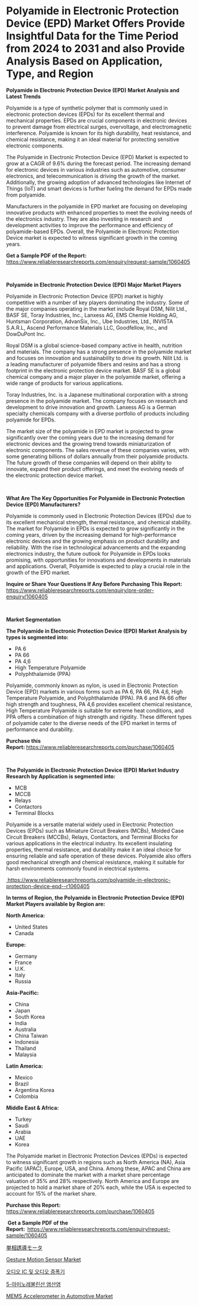 <p><h1>Polyamide in Electronic Protection Device (EPD) Market Offers Provide Insightful Data for the Time Period from 2024 to 2031 and also Provide Analysis Based on Application, Type, and Region</h1></p><p><strong>Polyamide in Electronic Protection Device (EPD) Market Analysis and Latest Trends</strong></p>
<p><p>Polyamide is a type of synthetic polymer that is commonly used in electronic protection devices (EPDs) for its excellent thermal and mechanical properties. EPDs are crucial components in electronic devices to prevent damage from electrical surges, overvoltage, and electromagnetic interference. Polyamide is known for its high durability, heat resistance, and chemical resistance, making it an ideal material for protecting sensitive electronic components.</p><p>The Polyamide in Electronic Protection Device (EPD) Market is expected to grow at a CAGR of 9.6% during the forecast period. The increasing demand for electronic devices in various industries such as automotive, consumer electronics, and telecommunication is driving the growth of the market. Additionally, the growing adoption of advanced technologies like Internet of Things (IoT) and smart devices is further fueling the demand for EPDs made from polyamide.</p><p>Manufacturers in the polyamide in EPD market are focusing on developing innovative products with enhanced properties to meet the evolving needs of the electronics industry. They are also investing in research and development activities to improve the performance and efficiency of polyamide-based EPDs. Overall, the Polyamide in Electronic Protection Device market is expected to witness significant growth in the coming years.</p></p>
<p><strong>Get a Sample PDF of the Report:&nbsp;</strong> <a href="https://www.reliableresearchreports.com/enquiry/request-sample/1060405">https://www.reliableresearchreports.com/enquiry/request-sample/1060405</a></p>
<p>&nbsp;</p>
<p><strong>Polyamide in Electronic Protection Device (EPD) Major Market Players</strong></p>
<p><p>Polyamide in Electronic Protection Device (EPD) market is highly competitive with a number of key players dominating the industry. Some of the major companies operating in the market include Royal DSM, Nilit Ltd., BASF SE, Toray Industries, Inc., Lanxess AG, EMS Chemie Holding AG, Huntsman Corporation, AdvanSix, Inc., Ube Industries, Ltd., INVISTA S.A.R.L, Ascend Performance Materials LLC, Goodfellow, Inc., and DowDuPont Inc.</p><p>Royal DSM is a global science-based company active in health, nutrition and materials. The company has a strong presence in the polyamide market and focuses on innovation and sustainability to drive its growth. Nilit Ltd. is a leading manufacturer of polyamide fibers and resins and has a strong footprint in the electronic protection device market. BASF SE is a global chemical company and a major player in the polyamide market, offering a wide range of products for various applications.</p><p>Toray Industries, Inc. is a Japanese multinational corporation with a strong presence in the polyamide market. The company focuses on research and development to drive innovation and growth. Lanxess AG is a German specialty chemicals company with a diverse portfolio of products including polyamide for EPDs.</p><p>The market size of the polyamide in EPD market is projected to grow significantly over the coming years due to the increasing demand for electronic devices and the growing trend towards miniaturization of electronic components. The sales revenue of these companies varies, with some generating billions of dollars annually from their polyamide products. The future growth of these companies will depend on their ability to innovate, expand their product offerings, and meet the evolving needs of the electronic protection device market.</p></p>
<p>&nbsp;</p>
<p><strong>What Are The Key Opportunities For Polyamide in Electronic Protection Device (EPD) Manufacturers?</strong></p>
<p><p>Polyamide is commonly used in Electronic Protection Devices (EPDs) due to its excellent mechanical strength, thermal resistance, and chemical stability. The market for Polyamide in EPDs is expected to grow significantly in the coming years, driven by the increasing demand for high-performance electronic devices and the growing emphasis on product durability and reliability. With the rise in technological advancements and the expanding electronics industry, the future outlook for Polyamide in EPDs looks promising, with opportunities for innovations and developments in materials and applications. Overall, Polyamide is expected to play a crucial role in the growth of the EPD market.</p></p>
<p><strong>Inquire or Share Your Questions If Any Before Purchasing This Report:</strong> <a href="https://www.reliableresearchreports.com/enquiry/pre-order-enquiry/1060405">https://www.reliableresearchreports.com/enquiry/pre-order-enquiry/1060405</a></p>
<p>&nbsp;</p>
<p><strong>Market Segmentation</strong></p>
<p><strong>The Polyamide in Electronic Protection Device (EPD) Market Analysis by types is segmented into:</strong></p>
<p><ul><li>PA 6</li><li>PA 66</li><li>PA 4,6</li><li>High Temperature Polyamide</li><li>Polyphthalamide (PPA)</li></ul></p>
<p><p>Polyamide, commonly known as nylon, is used in Electronic Protection Device (EPD) markets in various forms such as PA 6, PA 66, PA 4,6, High Temperature Polyamide, and Polyphthalamide (PPA). PA 6 and PA 66 offer high strength and toughness, PA 4,6 provides excellent chemical resistance, High Temperature Polyamide is suitable for extreme heat conditions, and PPA offers a combination of high strength and rigidity. These different types of polyamide cater to the diverse needs of the EPD market in terms of performance and durability.</p></p>
<p><strong>Purchase this Report:&nbsp;</strong><a href="https://www.reliableresearchreports.com/purchase/1060405">https://www.reliableresearchreports.com/purchase/1060405</a></p>
<p>&nbsp;</p>
<p><strong>The Polyamide in Electronic Protection Device (EPD) Market Industry Research by Application is segmented into:</strong></p>
<p><ul><li>MCB</li><li>MCCB</li><li>Relays</li><li>Contactors</li><li>Terminal Blocks</li></ul></p>
<p><p>Polyamide is a versatile material widely used in Electronic Protection Devices (EPDs) such as Miniature Circuit Breakers (MCBs), Molded Case Circuit Breakers (MCCBs), Relays, Contactors, and Terminal Blocks for various applications in the electrical industry. Its excellent insulating properties, thermal resistance, and durability make it an ideal choice for ensuring reliable and safe operation of these devices. Polyamide also offers good mechanical strength and chemical resistance, making it suitable for harsh environments commonly found in electrical systems.</p></p>
<p><a href="https://www.reliableresearchreports.com/polyamide-in-electronic-protection-device-epd--r1060405">&nbsp;https://www.reliableresearchreports.com/polyamide-in-electronic-protection-device-epd--r1060405</a></p>
<p><strong>In terms of Region, the Polyamide in Electronic Protection Device (EPD) Market Players available by Region are:</strong></p>
<p>
    <p> <strong> North America: </strong>
        <ul>
            <li>United States</li>
            <li>Canada</li>
        </ul>
        </p> 
    <p> <strong> Europe: </strong>
        <ul>
            <li>Germany</li>
            <li>France</li>
            <li>U.K.</li>
            <li>Italy</li>
            <li>Russia</li>
        </ul>
        </p> 
    <p> <strong> Asia-Pacific: </strong>
        <ul>
            <li>China</li>
            <li>Japan</li>
            <li>South Korea</li>
            <li>India</li>
            <li>Australia</li>
            <li>China Taiwan</li>
            <li>Indonesia</li>
            <li>Thailand</li>
            <li>Malaysia</li>
        </ul>
        </p> 
    <p> <strong> Latin America: </strong>
        <ul>
            <li>Mexico</li>
            <li>Brazil</li>
            <li>Argentina Korea</li>
            <li>Colombia</li>
        </ul>
        </p> 
    <p> <strong> Middle East & Africa: </strong>
        <ul>
            <li>Turkey</li>
            <li>Saudi</li>
            <li>Arabia</li>
            <li>UAE</li>
            <li>Korea</li>
        </ul>
    </p>
    </p>
<p><p>The Polyamide market in Electronic Protection Devices (EPDs) is expected to witness significant growth in regions such as North America (NA), Asia Pacific (APAC), Europe, USA, and China. Among these, APAC and China are anticipated to dominate the market with a market share percentage valuation of 35% and 28% respectively. North America and Europe are projected to hold a market share of 20% each, while the USA is expected to account for 15% of the market share.</p></p>
<p><strong>Purchase this Report: </strong><a href="https://www.reliableresearchreports.com/purchase/1060405">https://www.reliableresearchreports.com/purchase/1060405</a></p>
<p>&nbsp;<strong>Get a Sample PDF of the Report:&nbsp;&nbsp;</strong><a href="https://www.reliableresearchreports.com/enquiry/request-sample/1060405">https://www.reliableresearchreports.com/enquiry/request-sample/1060405</a></p>
<p><strong></strong></p>
<p><p><a href="https://github.com/lily-u-genius/Market-Research-Report-List-1/blob/main/235081991648.md">単相誘導モータ</a></p><p><a href="https://issuu.com/reportprime-2/docs/gesture-motion-sensor-market-size-2030.pptx">Gesture Motion Sensor Market</a></p><p><a href="https://github.com/BrettWeberrt8767765/Market-Research-Report-List-1/blob/main/588288484464.md">오디오 IC 및 오디오 증폭기</a></p><p><a href="https://github.com/camron674/Market-Research-Report-List-1/blob/main/669795184465.md">5-아미노레불린산 염산염</a></p><p><a href="https://github.com/brenzgnarento/Market-Research-Report-List-2/blob/main/mems-accelerometer-in-automotive-market.md">MEMS Accelerometer in Automotive Market</a></p></p>